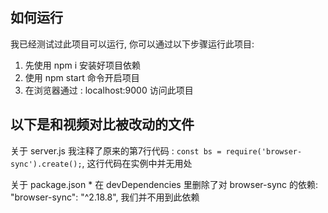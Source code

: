 ## 如何运行

我已经测试过此项目可以运行, 你可以通过以下步骤运行此项目:

1. 先使用 npm i 安装好项目依赖
2. 使用 npm start 命令开启项目
3. 在浏览器通过 : localhost:9000 访问此项目

## 以下是和视频对比被改动的文件

关于 server.js
    我注释了原来的第7行代码 : `const bs = require('browser-sync').create();`, 这行代码在实例中并无用处

关于 package.json
    * 在 devDependencies 里删除了对 browser-sync 的依赖: "browser-sync": "^2.18.8",
    我们并不用到此依赖
